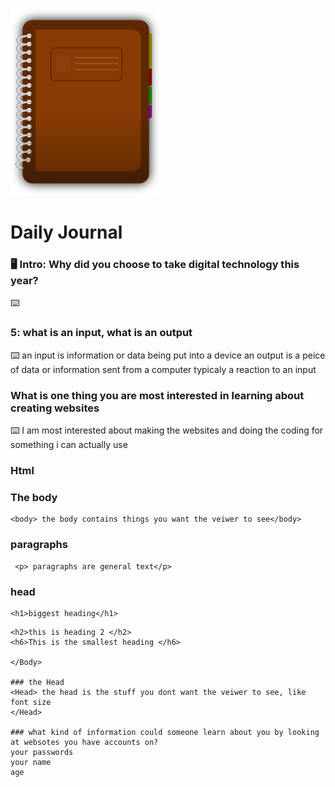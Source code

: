 ![journal](/images/diary.png)
# Daily Journal

### 🖥 Intro: Why did you choose to take digital technology this year?
<!-- Write your first journal answer here -->
⌨️ 

### 5: what is an input, what is an output
⌨️ an input is information or data being put into a device
an output is a peice of data or information sent from a computer typicaly a reaction to an input

### What is one thing you are most interested in learning about creating websites
⌨️ I am most interested about making the websites and doing the coding for something i can actually use 

### Html
### The body
```
<body> the body contains things you want the veiwer to see</body>
```

### paragraphs
```
 <p> paragraphs are general text</p>
```
### head
```
<h1>biggest heading</h1>
```
```
<h2>this is heading 2 </h2>
<h6>This is the smallest heading </h6>

</Body>

### the Head
<Head> the head is the stuff you dont want the veiwer to see, like font size
</Head>

### what kind of information could someone learn about you by looking at websotes you have accounts on? 
your passwords
your name
age

